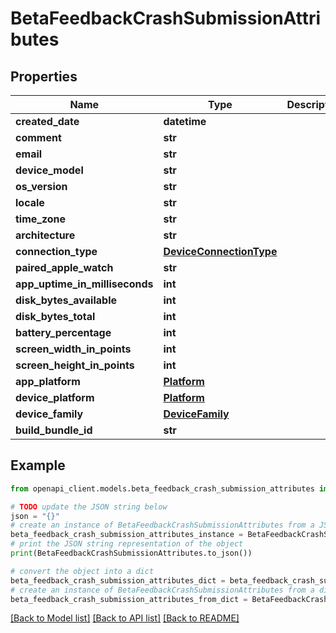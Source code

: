 # BetaFeedbackCrashSubmissionAttributes


## Properties

Name | Type | Description | Notes
------------ | ------------- | ------------- | -------------
**created_date** | **datetime** |  | [optional] 
**comment** | **str** |  | [optional] 
**email** | **str** |  | [optional] 
**device_model** | **str** |  | [optional] 
**os_version** | **str** |  | [optional] 
**locale** | **str** |  | [optional] 
**time_zone** | **str** |  | [optional] 
**architecture** | **str** |  | [optional] 
**connection_type** | [**DeviceConnectionType**](DeviceConnectionType.md) |  | [optional] 
**paired_apple_watch** | **str** |  | [optional] 
**app_uptime_in_milliseconds** | **int** |  | [optional] 
**disk_bytes_available** | **int** |  | [optional] 
**disk_bytes_total** | **int** |  | [optional] 
**battery_percentage** | **int** |  | [optional] 
**screen_width_in_points** | **int** |  | [optional] 
**screen_height_in_points** | **int** |  | [optional] 
**app_platform** | [**Platform**](Platform.md) |  | [optional] 
**device_platform** | [**Platform**](Platform.md) |  | [optional] 
**device_family** | [**DeviceFamily**](DeviceFamily.md) |  | [optional] 
**build_bundle_id** | **str** |  | [optional] 

## Example

```python
from openapi_client.models.beta_feedback_crash_submission_attributes import BetaFeedbackCrashSubmissionAttributes

# TODO update the JSON string below
json = "{}"
# create an instance of BetaFeedbackCrashSubmissionAttributes from a JSON string
beta_feedback_crash_submission_attributes_instance = BetaFeedbackCrashSubmissionAttributes.from_json(json)
# print the JSON string representation of the object
print(BetaFeedbackCrashSubmissionAttributes.to_json())

# convert the object into a dict
beta_feedback_crash_submission_attributes_dict = beta_feedback_crash_submission_attributes_instance.to_dict()
# create an instance of BetaFeedbackCrashSubmissionAttributes from a dict
beta_feedback_crash_submission_attributes_from_dict = BetaFeedbackCrashSubmissionAttributes.from_dict(beta_feedback_crash_submission_attributes_dict)
```
[[Back to Model list]](../README.md#documentation-for-models) [[Back to API list]](../README.md#documentation-for-api-endpoints) [[Back to README]](../README.md)



